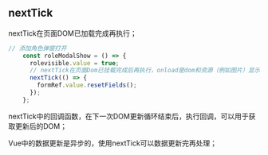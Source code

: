 ## nextTick

nextTick在页面DOM已加载完成再执行；

```js
// 添加角色弹窗打开
    const roleModalShow = () => {
      rolevisible.value = true;
      // nextTick在页面Dom已挂载完成后再执行，onload是dom和资源（例如图片）显示后再执行
      nextTick(() => {
        formRef.value.resetFields();
      });
    };
```

nextTick中的回调函数，在下一次DOM更新循环结束后，执行回调，可以用于获取更新后的DOM；

Vue中的数据更新是异步的，使用nextTick可以数据更新完再处理；


<Valine></Valine>